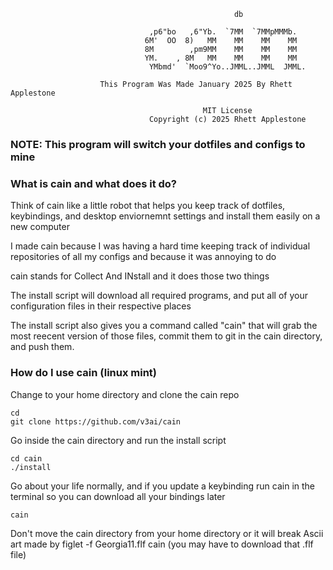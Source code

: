                    
                                                      db                               
                                                                                       
                                   ,p6"bo   ,6"Yb.  `7MM  `7MMpMMMb.                   
                                  6M'  OO  8)   MM    MM    MM    MM                   
                                  8M        ,pm9MM    MM    MM    MM                   
                                  YM.    , 8M   MM    MM    MM    MM                   
                                   YMbmd'  `Moo9^Yo..JMML..JMML  JMML.                 
                                                                                       
                        This Program Was Made January 2025 By Rhett Applestone         
                                                                                       
                                               MIT License                             
                                   Copyright (c) 2025 Rhett Applestone                 

### NOTE: This program will switch your dotfiles and configs to mine

### What is cain and what does it do?

Think of cain like a little robot that helps you keep track of dotfiles, keybindings, and desktop enviornemnt settings and install them easily on a new computer

I made cain because I was having a hard time keeping track of individual repositories of all my configs and because it was annoying to do

cain stands for Collect And INstall and it does those two things

The install script will download all required programs, and put all of your configuration files in their respective places

The install script also gives you a command called "cain" that will grab the most reecent version of those files, commit them to git in the cain directory, and push them.



### How do I use cain (linux mint)


Change to your home directory and clone the cain repo
```
cd 
git clone https://github.com/v3ai/cain
```

Go inside the cain directory and run the install script
```
cd cain
./install
```

Go about your life normally, and if you update a keybinding run cain in the terminal so you can download all your bindings later
```
cain
```

Don't move the cain directory from your home directory or it will break
Ascii art made by figlet -f Georgia11.flf cain (you may have to download that .flf file)
